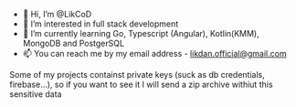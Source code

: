 - 👋 Hi, I’m @LikCoD
- 👀 I’m interested in full stack development
- 🌱 I’m currently learning Go, Typescript (Angular), Kotlin(KMM), MongoDB and PostgerSQL
- 📫 You can reach me by my email address - likdan.official@gmail.com

Some of my projects containst private keys (suck as db credentials, firebase...), so if you want to see it I will send a zip archive withiut this sensitive data
